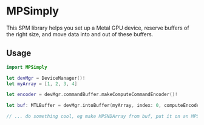 # MPSimply

This SPM library helps you set up a Metal GPU device, reserve buffers of the right size, and move data into and out of these buffers.

## Usage

```swift
import MPSimply

let devMgr = DeviceManager()!
let myArray = [1, 2, 3, 4]

let encoder = devMgr.commandBuffer.makeComputeCommandEncoder()!

let buf: MTLBuffer = devMgr.intoBuffer(myArray, index: 0, computeEncoder: encoder)!

// ... do something cool, eg make MPSNDArray from buf, put it on an MPSGraph tensor...
```
